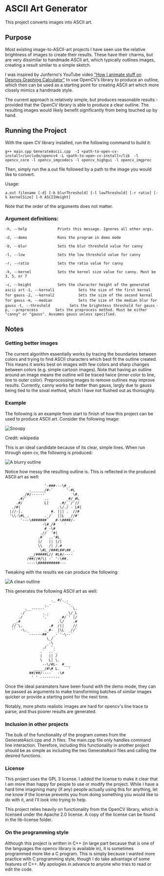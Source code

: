 # ASCII Art Generator
This project converts images into ASCII art.

## Purpose
Most existing image-to-ASCII-art projects I have seen use the relative brightness of images to create their results. These have their charms, but are very dissimilar to handmade ASCII art, which typically outlines images, creating a result similar to a simple sketch. 

I was inspired by Junferno's YouTube video ["How I animate stuff on Desmos Graphing Calculator"](https://www.youtube.com/watch?v=BQvBq3K50u8) to use OpenCV’s library to produce an outline, which then can be used as a starting point for creating ASCII art which more closely mimics a handmade style. 

The current approach is relatively simple, but produces reasonable results - provided that the OpenCV library is able to produce a clear outline. The resulting images would likely benefit significantly from being touched up by hand. 

## Running the Project
With the open CV library installed, run the following command to build it: 

`g++ main.cpp GenerateAscii.cpp  -I <path-to-open-cv-install>/include/opencv4 -L <path-to-open-cv-install>/lib  -l opencv_core -l opencv_imgcodecs -l opencv_highgui -l opencv_imgproc`

Then, simply run the a.out file followed by a path to the image you would like to convert. 

Usage:

 `a.out filename [-d] [-b blurThreshold] [-l lowThreshold] [-r ratio] [-k kernelSize] [-h ASCIIHeight]`

Note that the order of the arguments does not matter. 

### Argument definitions: 

`-h, --help              Prints this message. Ignores all other args.`

`-d, --demo              Runs the program in demo mode`

`-b, --blur              Sets the blur threshold value for canny`

`-l, --low               Sets the low threshold value for canny`

`-r, --ratio             Sets the ratio value for canny`

`-k, --kernel            Sets the kernel size value for canny. Must be 3, 5, or 7`

`-c, --height            Sets the character height of the generated ascii art`
`-1, --kernal1           Sets the size of the first kernal for gauss`
`-2, --kernal2           Sets the size of the second kernal for gauss`
`-m, --median            Sets the size of the median blur for gauss`
`-t, --threshold         Sets the brighntess threshold for gauss`
`-p, --preprocess        Sets the preprocess method. Must be either "canny" or "gauss". Assumes gauss unless specified.`

## Notes
### Getting better images
The current algorithm essentially works by tracing the boundaries between colors and trying to find ASCII characters which best fit the outline created. This means it works best on images with few colors and sharp changes between colors (e.g. simple cartoon images). Note that having an outline around an image means the outline will be traced twice (inner color to line, line to outer color). Preprocessing images to remove outlines may improve results. Currently, canny works far better than gauss, largly due to gauss being tied to the soval method, which I have not flushed out as thoroughly. 

### Example
The following is an example from start to finish of how this project can be used to produce ASCII art. Consider the following image:

![Snoopy](https://upload.wikimedia.org/wikipedia/en/5/53/Snoopy_Peanuts.png)

Credit: wikipedia

This is an ideal candidate because of its clear, simple lines. When run through open cv, the following is produced: 

![A blurry outline](images/snoopy_linesRough.PNG)

Notice how messy the resulting outline is. This is reflected in the produced ASCII art as well:

                      '-###---\#_.        
               .______/#-`      '-#L      
            _/#/------`            \#.    
          .#/`        ..        _#/_#L    
         .#/          L|     .#/_`/'//    
       ./#|                 .\/./ - L#|   
      |//-|.             #. ||| .  //#    
      '\\-\#L_.       ._/`  ||L  _//#`    
           '---\#######`  _#-\####/-      
                     -\#_/#    '          
                      #_-\#               
                    .//  '#|              
                   .#`  ..'#L             
                   |/   || |/|            
                   \\   /| /.#            
                    \#L_/###L##\##_.      
               __/#####L// #L#/----       
              /##//#/\| -` '-\##.         
              ----\##########---          

Tweaking with the results we can produce the following:

![A clean outline](images/snoopy_linesClean.PNG)

This generates the following ASCII art as well: 
                                          
                         ._ #/._.         
                      ._-       '-_       
             .__------`            \.     
           ./`       ._.        _\/_L     
          ./         '.`     _#/ ' |/     
        _.#                 .\/    .#     
       //`\.            .#  /||    //     
       '`  -\._       ._#-  |\L  _//`     
               ------##`  _-`'-\--`       
                       \_/                
                       _-\                
                     ./  '.               
                    .`  ..'_              
                    |   || /              
                    \   L| \.             
                     --\/#L-  #___        
                 _____/#\# L.    '        
               ##/##/----`  -\#           
                ' ' ---------             
                                          

Once the ideal paramaters have been found with the demo mode, they can be passed as arguments to make transforming batches of similar images quicker or provide a starting point for the next time. 


Notably, more photo realistic images are hard for opencv's line trace to parse, and thus poorer results are generated. 

### Inclusion in other projects
The bulk of the functionality of the program comes from the GenerateAscii.cpp and .h files. The main.cpp file only handles command line interaction. Therefore, including this functionality in another project should be as simple as including the two GenerateAscii files and calling the desired functions. 

### License
This project uses the GPL 3 license. I added the license to make it clear that I am more than happy for people to use or modify the project. While I have a hard time imagining many (if any) people actually using this for anything, let me know if the license prevents you from doing something you would like to do with it, and I'll look into trying to help.

This project relies heavily on functionality from the OpenCV library, which is licensed under the Apache 2.0 license. A copy of the license can be found in the lib-license folder.

### On the programming style
Although this project is written in C++ (in large part because that is one of the languages the opencv library is available in), it is sometimes programmed more like a C program. This is simply because I wanted more practice with C programming style, though I do take advantage of some features of C++. My apologies in advance to anyone who tries to read or edit the code.
